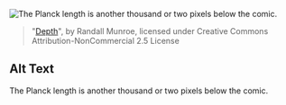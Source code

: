![The Planck length is another thousand or two pixels below the comic.](https://imgs.xkcd.com/comics/depth.png)
> "[Depth](https://xkcd.com/485/)", by Randall Munroe, licensed under Creative Commons Attribution-NonCommercial 2.5 License

## Alt Text
The Planck length is another thousand or two pixels below the comic.
